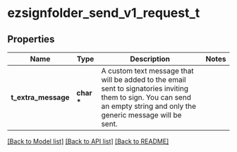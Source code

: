 # ezsignfolder_send_v1_request_t

## Properties
Name | Type | Description | Notes
------------ | ------------- | ------------- | -------------
**t_extra_message** | **char \*** | A custom text message that will be added to the email sent to signatories inviting them to sign.  You can send an empty string and only the generic message will be sent. | 

[[Back to Model list]](../README.md#documentation-for-models) [[Back to API list]](../README.md#documentation-for-api-endpoints) [[Back to README]](../README.md)


